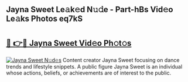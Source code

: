 ## Jayna Sweet Le𝚊k𝚎d N𝚞𝚍e - Part-hBs Vid𝚎o Le𝚊ks Photos eq7kS

# <h2><a href="http://fbfjtqr.evod.top/?m=Jayna+Sweet">🔗 👉🔴 Jayna Sweet Vid𝚎o Ph𝚘t𝚘s</a></h2>

[![Jayna Sweet N𝚞d𝚎s](https://i.imgur.com/8V9OHl7.gif)](http://fbfjtqr.evod.top/?m=Jayna+Sweet)
Content creator Jayna Sweet focusing on dance trends and lifestyle snippets. A public figure Jayna Sweet is an individual whose actions, beliefs, or achievements are of interest to the public. 
